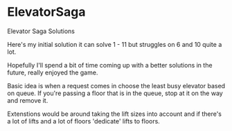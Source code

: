 # ElevatorSaga
Elevator Saga Solutions

Here's my initial solution it can solve 1 - 11 but struggles on 6 and 10 quite a lot.

Hopefully I'll spend a bit of time coming up with a better solutions in the future, really enjoyed the game.

Basic idea is when a request comes in choose the least busy elevator based on queue.
If you're passing a floor that is in the queue, stop at it on the way and remove it.

Extenstions would be around taking the lift sizes into account and if there's a lot of lifts and a lot of floors 'dedicate' lifts to floors. 

